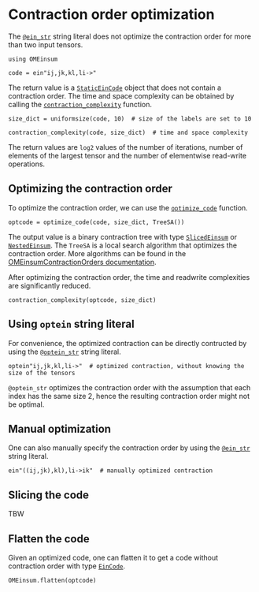# Contraction order optimization

The [`@ein_str`](@ref) string literal does not optimize the contraction order for more than two input tensors.

```@repl order
using OMEinsum

code = ein"ij,jk,kl,li->"
```

The return value is a [`StaticEinCode`](@ref) object that does not contain a contraction order.
The time and space complexity can be obtained by calling the [`contraction_complexity`](@ref) function.
```@repl order
size_dict = uniformsize(code, 10)  # size of the labels are set to 10

contraction_complexity(code, size_dict)  # time and space complexity
```

The return values are `log2` values of the number of iterations, number of elements of the largest tensor and the number of elementwise read-write operations.

## Optimizing the contraction order
To optimize the contraction order, we can use the [`optimize_code`](@ref) function.

```@repl order
optcode = optimize_code(code, size_dict, TreeSA())
```

The output value is a binary contraction tree with type [`SlicedEinsum`](@ref) or [`NestedEinsum`](@ref).
The `TreeSA` is a local search algorithm that optimizes the contraction order. More algorithms can be found in the
[OMEinsumContractionOrders documentation](https://tensorbfs.github.io/OMEinsumContractionOrders.jl/dev/).

After optimizing the contraction order, the time and readwrite complexities are significantly reduced.

```@repl order
contraction_complexity(optcode, size_dict)
```

## Using `optein` string literal
For convenience, the optimized contraction can be directly contructed by using the [`@optein_str`](@ref) string literal.
```@repl order
optein"ij,jk,kl,li->"  # optimized contraction, without knowing the size of the tensors
```
`@optein_str` optimizes the contraction order with the assumption that each index has the same size 2, hence the resulting contraction order might not be optimal.

## Manual optimization
One can also manually specify the contraction order by using the [`@ein_str`](@ref) string literal.
```@repl order
ein"((ij,jk),kl),li->ik"  # manually optimized contraction
```

## Slicing the code
TBW

## Flatten the code

Given an optimized code, one can flatten it to get a code without contraction order with type [`EinCode`](@ref).

```@repl order
OMEinsum.flatten(optcode)
```